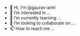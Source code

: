 - 👋 Hi, I’m @gaurav-aiml
- 👀 I’m interested in ...
- 🌱 I’m currently learning ...
- 💞️ I’m looking to collaborate on ...
- 📫 How to reach me ...

<!---
gaurav-aiml/gaurav-aiml is a ✨ special ✨ repository because its `README.md` (this file) appears on your GitHub profile.
You can click the Preview link to take a look at your changes.
--->

